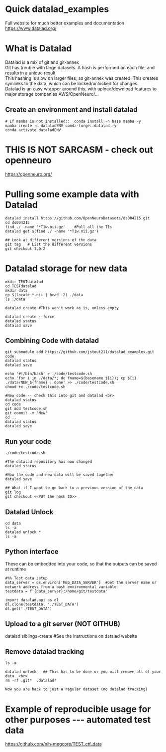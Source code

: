 # Quick datalad_examples
Full website for much better examples and documentation <br>
https://www.datalad.org/

# What is Datalad
Datalad is a mix of git and git-annex <br>
Git has trouble with large datasets.  A hash is performed on each file, and results in a unique result <br>
This hashing is slow on larger files, so git-annex was created.  This creates symlinks to the data, which can be locked/unlocked for changes. <br>
Datalad is an easy wrapper around this, with upload/download features to major storage companies AWS/OpenNeuro/...

## Create an environment and install datalad
```
# If mamba is not installed::  conda install -n base mamba -y 
mamba create -n dataladENV conda-forge::datalad -y 
conda activate dataladENV 
```

# THIS IS NOT SARCASM - check out openneuro
https://openneuro.org/

# Pulling some example data with Datalad
```
datalad install https://github.com/OpenNeuroDatasets/ds004215.git
cd ds004215 
find ./ -name '*T1w.nii.gz'    #Pull all the T1s 
datalad get $(find ./ -name '*T1w.nii.gz') 

## Look at different versions of the data
git tag   # List the different versions 
git checkout 1.0.2 
```

# Datalad storage for new data
```
mkdir TESTdatalad  
cd TESTdatalad 
mkdir data 
cp $(locate *.nii | head -2) ./data  
ls ./data
```
```
datalad create #This won't work as is, unless empty

datalad create --force  
datalad status 
datalad save 
```
## Combining Code with datalad
```
git submodule add https://github.com/jstout211/datalad_examples.git code 
datalad status 
datalad save 
```
```
echo '#!/bin/bash' > ./code/testcode.sh 
echo 'for i in ./data/*; do fname=$(basename ${i}); cp ${i} ./data/NEW_${fname} ; done' >> ./code/testcode.sh 
chmod +x ./code/testcode.sh 

#New code -- check this into git and datalad <br>
datalad status 
cd code 
git add testcode.sh 
git commit -m 'New' 
cd .. 
datalad status 
datalad save 
```

## Run your code 
```
./code/testcode.sh 

#The datalad repository has now changed 
datalad status 

#Now the code and new data will be saved together
datalad save 

## What if I want to go back to a previous version of the data
git log 
git checkout <<PUT the hash ID>> 
```


## Datalad Unlock
```
cd data 
ls -a 
datalad unlock * 
ls -a 
```

## Python interface
These can be embedded into your code, so that the outputs can be saved at runtime <br>
```
#%% Test data setup
data_server = os.environ['MEG_DATA_SERVER']  #Get the server name or network address from a bash environmental variable
testdata = f'{data_server}:/home/git/testdata'

import datalad.api as dl
dl.clone(testdata, './TEST_DATA')
dl.get('./TEST_DATA')

```

## Upload to a git server (NOT GITHUB)
datalad siblings-create  #See the instructions on datalad website 

## Remove datalad tracking
```
ls -a 

datalad unlock   ## This has to be done or you will remove all of your data  <br>
rm -rf .git*  .datalad* 

Now you are back to just a regular dataset (no datalad tracking)
```

# Example of reproducible usage for other purposes --- automated test data
https://github.com/nih-megcore/TEST_ctf_data



